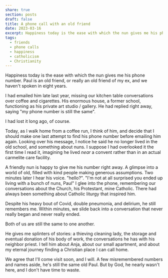 ```yaml
---
share: true
section: posts
draft: false
title: A phone call with an old friend
date: 2023-03-16
excerpt: Happiness today is the ease with which the nun gives me his phone number. Paul is an old friend, or really an old friend of my ex, and we haven't spoken in eight years.
tags:
  - friends
  - phone calls
  - happiness
  - catholicism
  - Christianity
---
```


Happiness today is the ease with which the nun gives me his phone number. Paul is an old friend, or really an old friend of my ex, and we haven't spoken in eight years.

I had emailed him late last year, missing our kitchen table conversations over coffee and cigarettes. His enormous house, a former school, functioning as his private art studio / gallery. He had replied right away, saying "my phone number is still the same". 

I had lost it long ago, of course.

Today, as I walk home from a coffee run, I think of him, and decide that I should make one last attempt to find his phone number before emailing him again. Looking over his message, I notice he said he no longer lived in the old school, and something about nuns. I suppose I had overlooked it the first time I read it, imagining he lived _near_ a convent rather than in an actual carmelite care facility.

A friendly nun is happy to give me his number right away. A glimpse into a world of old, filled with kind people making generous assumptions. Two minutes later I hear his voice. "hello?". "I'm not at all surprised you ended up living with a bunch of nuns, Paul" I glee into the phone, remembering our conversations about the Church, his Protestant, mine Catholic. There had always been something about Catholic liturgy that inspired him.

Despite his heavy bout of Covid, double pneumonia, and delirium, he still remembers me. Within minutes, we slide back into a conversation that never really began and never really ended.

Both of us are still the same to one another. 

He gives me splinters of stories: a thieving cleaning lady, the storage and eventual donation of his body of work, the conversations he has with his neighbor priest. I tell him about Anja, about our small apartment, and about my eternal journey finding a Christian place I can call home.

We agree that I'll come visit soon, and I will. A few misremembered numbers and names aside, he's still the same old Paul. But by God, he nearly wasn't here, and I don't have time to waste.
